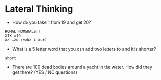 # Lateral Thinking

* How do you take 1 from 19 and get 20? 
```
ROMAL NUMERALS!!
XIX =19
XX =20 (take I out)
```

* What is a 5 letter word that you can add two letters to and it is shorter?

```
short
```

* There are 100 dead bodies around a yacht in the water.  How did they get there?  (YES / NO questions)

